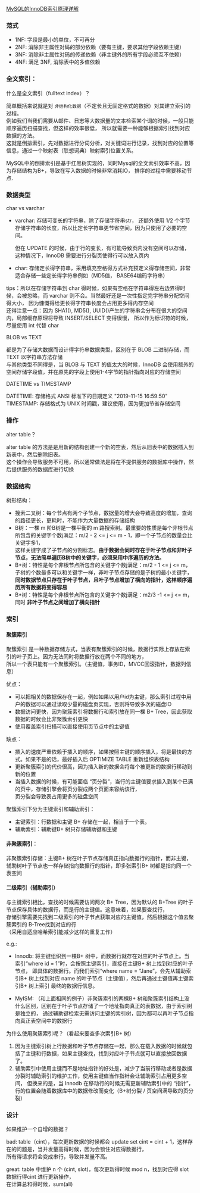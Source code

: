 


[MySQL的InnoDB索引原理详解](https://kyle.ai/blog/6439.html)


### 范式

* 1NF: 字段是最小的单位，不可再分  
* 2NF: 消除非主属性对码的部分依赖（要有主键，要求其他字段依赖主键）  
* 3NF: 消除非主属性对码的传递依赖（非主键外的所有字段必须互不依赖）
* 4NF: 满足 3NF, 消除表中的多值依赖

### 全文索引：

什么是全文索引（fulltext index）？

简单概括来说就是对 `非结构化数据`（不定长且无固定格式的数据）对其建立索引的过程。  
例如我们当我们需要从邮件、日志等大数据量的文本检索某个词的时候，一般只能顺序遍历扫描查找，但这样的效率很低，
所以就需要一种能够根据索引找到对应数据的方法。  
这就是倒排索引，先对数据进行分词分析，对关键词进行记录，找到对应的位置等信息，通过一个映射表（联想词典）映射索引位置关系。

MySQL中的倒排索引是基于红黑树实现的，同时Mysql的全文索引效率不高，因为存储结构为B+，导致在写入数据的时候非常消耗IO，
排序的过程中需要移动节点.

### 数据类型

char vs varchar

* varchar: 存储可变长的字符串，除了存储字符串str， 还额外使用 1/2 个字节存储字符串的长度，所以比定长字符串更节省空间，因为只使用了必要的空间。

    但在 UPDATE 的时候，由于行的变长，有可能导致页内没有空间可以存储，这种情况下，InnoDB 需要进行分裂页使得行可以放入页内
    
* char: 存储定长得字符串，采用填充空格得方式补充预定义得存储空间，非常适合存储一些定长得字符串例如（MD5值， BASE64编码字符串）

tips：所以在存储字符串到 char 得时候，如果有空格在字符串得左右边界得时候，会被忽略，而 varchar 则不会。当然最好还是一次性指定完字符串分配空间得大小，
      因为慷慨得给更长得字符串长度会占用更多得内存空间  
      还得注意一点：因为 SHA1(), MD5(), UUID()产生的字符串会分布在很大的空间内，局部缓存原理将导致 INSERT/SELECT 变得很慢，
      所以作为标识符的时候，尽量使用 int 代替 char
<br>


BLOB vs TEXT

都是为了存储大数据而设计得字符串数据类型，区别在于 BLOB 二进制存储，而 TEXT 以字符串方法存储  
与其他类型不同得是，当 BLOB 与 TEXT 的值太大的时候，InnoDB 会使用额外的空间存储字段值，并在原先的字段上使用1-4字节的指针指向对应的存储空间


DATETIME vs TIMESTAMP

DATETIME: 存储格式 ANSI 标准下的日期定义 "2019-11-15 16:59:50"
TIMESTAMP: 存储格式为 UNIX 时间戳，建议使用，因为更加节省存储空间



### 操作

alter table？

alter table 的方法是是用新的结构创建一个新的空表，然后从旧表中的数据插入到新表中，然后删除旧表。  
这个操作会导致服务不可用，所以通常做法是将在不提供服务的数据库中操作，然后提供服务的数据库进行切换


### 数据结构

树形结构：

* 搜索二叉树：每个节点有两个子节点，数据量的增大会导致高度的增加，查询的路径更长，更耗时，不能作为大量数据的存储结构
* B树：一棵 m 阶B树是一棵平衡的 m 路搜索树。最重要的性质是每个非根节点所包含的关键字个数j满足：m/2 - 2 <= j <= m - 1，即一个子节点的数量会比关键字多1，  
    这样关键字成了子节点的分割标志。__由于数据会同时存在于叶子节点和非叶子节点，无法简单遍历B树中的关键字，必须采用中序遍历的方法。__
* B+树：特性是每个非根节点所包含的关键字个数j满足：m/2 - 1 <= j <= m，子树的个数最多可以和关键字一样，非叶子节点存储的是子树的最小关键字，  
    __同时数据节点只存在于叶子节点，且叶子节点增加了横向的指针，这样顺序遍历所有数据将变得容易__
* B*树：特性是每个非根节点所包含的关键字个数j满足：m2/3 -1 <= j <= m，同时 __非叶子节点之间增加了横向指针__



### 索引

#### 聚簇索引

聚簇索引 是一种数据存储方式，当表有聚簇索引的时候，数据行实际上存放在索引的叶子页上。因为无法同时将数据行放在两个不同的地方，  
所以一个表只能有一个聚簇索引。（主键值，事务ID，MVCC回滚指针，数据列信息）

优点：
* 可以把相关的数据保存在一起，例如如果以用户id为主键，那么索引过程中用户的数据可以通过读取少量的磁盘页实现，否则将导致多次的磁盘IO
* 数据访问更快，因为聚簇索引将数据行和索引放在同一棵 B+ Tree，因此获取数据的时候会比非聚簇索引更快
* 使用覆盖索引扫描可以直接使用页节点中的主键值

缺点：
* 插入的速度严重依赖于插入的顺序，如果按照主键的顺序插入，将是最快的方式。如果不是的话，最好插入后 OPTIMIZE TABLE 重新组织表结构
* 更新聚簇索引的代价很高，因为插入新的数据会将每个被更新的数据行移动到新的位置
* 当插入数据的时候，有可能面临 “页分裂”，当行的主键值要求插入到某个已满的页中，存储引擎会将页分裂成两个页面来容纳该行，  
    页分裂会导致表占用更多的磁盘空间

聚簇索引下分为主键索引和辅助索引：

* 主键索引：行数据和主键 B+ 存储在一起，相当于一个表。
* 辅助索引：辅助键B+ 树只存储辅助键和主键

#### 非聚簇索引：

非聚簇索引存储：主键B+ 树在叶子节点存储真正指向数据行的指针，而非主键，辅助树叶子节点也一样存储指向数据行的指针，即多张索引B+ 树都是指向同一个表空间

#### 二级索引（辅助索引）

与主键索引相比，查找的时候需要访问两次 B+ Tree，因为默认的 B+Tree 的叶子节点保存具体的数据行，而是行的主键值。这意味着，如果要查找行，  
存储引擎需要先找到二级索引的叶子节点获取对应的主键值，然后根据这个值去聚簇索引的 B-Tree找到对应的行  
（采用自适应哈希索引能减少这样的重复工作）

e.g.:

* Innodb: 将主键组织到一棵B+ 树中，而数据行就存在对应的叶子节点上。当索引“where id = 1”时，会按照主键索引，直接在主键B+ 树上找到对应的叶子节点，
即具体的数据行。而我们索引“where name = “Jane”，会先从辅助索引B+ 树上找到对应 name 的叶子节点（主键值），然后再通过主键值再主键索引B+ 树上索引
最终的数据行信息。

* MyISM: （和上面相同的例子）非聚簇索引的两棵B+ 树和聚簇索引结构上没什么区别，区别在于叶子节点存储了一个地址指向真正的表数据，由于索引树是独立的，
通过辅助键检索无需访问主键的索引树，因为都可以再叶子节点指向真正表空间中的数据行


为什么使用聚簇索引呢？（看起来要查多次索引B+ 树）

1. 因为主键索引树上行数据和叶子节点存储在一起，那么在载入数据的时候就包括了主键和行数据，如果主键查找，找到对应叶子节点就可以直接放回数据了。
2. 辅助索引中使用主键而不是地址指针的好处是，减少了当前行移动或者是数据分裂时辅助索引的维护工作，使用主键值当作指针会让辅助索引占用更多空间，
但换来的是，当 Innodb 在移动行的时候无需更新辅助索引中的 “指针”，行的位置会随着数据库中的数据修改而变化（B+树分裂 / 页空间满导致的页分裂）


### 设计

如果维护一个自增的数据？

bad: table（cint），每次更新数据的时候都会 update set cint = cint + 1，这样存在的问题是，当并发量高得时候，因为会锁住对应得数据行，  
     所有得请求将会变成串行，导致并发量不高。
     
great: table 中维护 n 个 (cint, slot)，每次更新得时候 mod n，找到对应得 slot 数据行得cint 进行更新操作，  
        在计算总和得时候，sum(all)
        
        
   